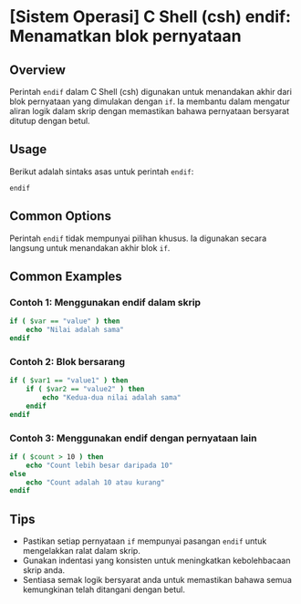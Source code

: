 # [Sistem Operasi] C Shell (csh) endif: Menamatkan blok pernyataan

## Overview
Perintah `endif` dalam C Shell (csh) digunakan untuk menandakan akhir dari blok pernyataan yang dimulakan dengan `if`. Ia membantu dalam mengatur aliran logik dalam skrip dengan memastikan bahawa pernyataan bersyarat ditutup dengan betul.

## Usage
Berikut adalah sintaks asas untuk perintah `endif`:

```
endif
```

## Common Options
Perintah `endif` tidak mempunyai pilihan khusus. Ia digunakan secara langsung untuk menandakan akhir blok `if`.

## Common Examples

### Contoh 1: Menggunakan endif dalam skrip
```csh
if ( $var == "value" ) then
    echo "Nilai adalah sama"
endif
```

### Contoh 2: Blok bersarang
```csh
if ( $var1 == "value1" ) then
    if ( $var2 == "value2" ) then
        echo "Kedua-dua nilai adalah sama"
    endif
endif
```

### Contoh 3: Menggunakan endif dengan pernyataan lain
```csh
if ( $count > 10 ) then
    echo "Count lebih besar daripada 10"
else
    echo "Count adalah 10 atau kurang"
endif
```

## Tips
- Pastikan setiap pernyataan `if` mempunyai pasangan `endif` untuk mengelakkan ralat dalam skrip.
- Gunakan indentasi yang konsisten untuk meningkatkan kebolehbacaan skrip anda.
- Sentiasa semak logik bersyarat anda untuk memastikan bahawa semua kemungkinan telah ditangani dengan betul.